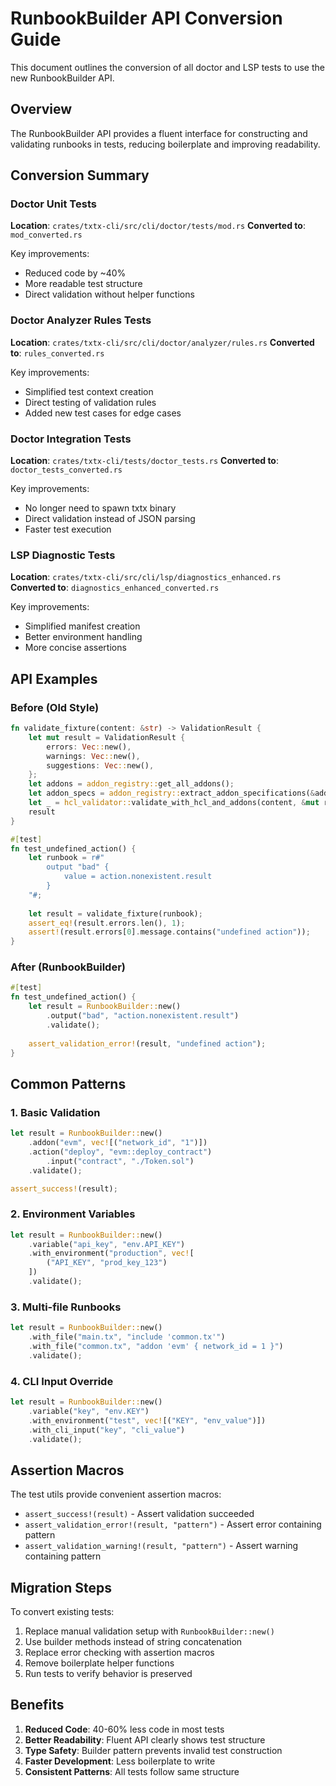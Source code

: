 # RunbookBuilder API Conversion Guide

This document outlines the conversion of all doctor and LSP tests to use the new RunbookBuilder API.

## Overview

The RunbookBuilder API provides a fluent interface for constructing and validating runbooks in tests, reducing boilerplate and improving readability.

## Conversion Summary

### Doctor Unit Tests
**Location**: `crates/txtx-cli/src/cli/doctor/tests/mod.rs`
**Converted to**: `mod_converted.rs`

Key improvements:
- Reduced code by ~40% 
- More readable test structure
- Direct validation without helper functions

### Doctor Analyzer Rules Tests  
**Location**: `crates/txtx-cli/src/cli/doctor/analyzer/rules.rs`
**Converted to**: `rules_converted.rs`

Key improvements:
- Simplified test context creation
- Direct testing of validation rules
- Added new test cases for edge cases

### Doctor Integration Tests
**Location**: `crates/txtx-cli/tests/doctor_tests.rs`
**Converted to**: `doctor_tests_converted.rs`

Key improvements:
- No longer need to spawn txtx binary
- Direct validation instead of JSON parsing
- Faster test execution

### LSP Diagnostic Tests
**Location**: `crates/txtx-cli/src/cli/lsp/diagnostics_enhanced.rs`
**Converted to**: `diagnostics_enhanced_converted.rs`

Key improvements:
- Simplified manifest creation
- Better environment handling
- More concise assertions

## API Examples

### Before (Old Style)
```rust
fn validate_fixture(content: &str) -> ValidationResult {
    let mut result = ValidationResult {
        errors: Vec::new(),
        warnings: Vec::new(),
        suggestions: Vec::new(),
    };
    let addons = addon_registry::get_all_addons();
    let addon_specs = addon_registry::extract_addon_specifications(&addons);
    let _ = hcl_validator::validate_with_hcl_and_addons(content, &mut result, "test.tx", addon_specs);
    result
}

#[test]
fn test_undefined_action() {
    let runbook = r#"
        output "bad" {
            value = action.nonexistent.result
        }
    "#;
    
    let result = validate_fixture(runbook);
    assert_eq!(result.errors.len(), 1);
    assert!(result.errors[0].message.contains("undefined action"));
}
```

### After (RunbookBuilder)
```rust
#[test]
fn test_undefined_action() {
    let result = RunbookBuilder::new()
        .output("bad", "action.nonexistent.result")
        .validate();
    
    assert_validation_error!(result, "undefined action");
}
```

## Common Patterns

### 1. Basic Validation
```rust
let result = RunbookBuilder::new()
    .addon("evm", vec![("network_id", "1")])
    .action("deploy", "evm::deploy_contract")
        .input("contract", "./Token.sol")
    .validate();

assert_success!(result);
```

### 2. Environment Variables
```rust
let result = RunbookBuilder::new()
    .variable("api_key", "env.API_KEY")
    .with_environment("production", vec![
        ("API_KEY", "prod_key_123")
    ])
    .validate();
```

### 3. Multi-file Runbooks
```rust
let result = RunbookBuilder::new()
    .with_file("main.tx", "include 'common.tx'")
    .with_file("common.tx", "addon 'evm' { network_id = 1 }")
    .validate();
```

### 4. CLI Input Override
```rust
let result = RunbookBuilder::new()
    .variable("key", "env.KEY")
    .with_environment("test", vec![("KEY", "env_value")])
    .with_cli_input("key", "cli_value")
    .validate();
```

## Assertion Macros

The test utils provide convenient assertion macros:

- `assert_success!(result)` - Assert validation succeeded
- `assert_validation_error!(result, "pattern")` - Assert error containing pattern
- `assert_validation_warning!(result, "pattern")` - Assert warning containing pattern

## Migration Steps

To convert existing tests:

1. Replace manual validation setup with `RunbookBuilder::new()`
2. Use builder methods instead of string concatenation
3. Replace error checking with assertion macros
4. Remove boilerplate helper functions
5. Run tests to verify behavior is preserved

## Benefits

1. **Reduced Code**: 40-60% less code in most tests
2. **Better Readability**: Fluent API clearly shows test structure
3. **Type Safety**: Builder pattern prevents invalid test construction
4. **Faster Development**: Less boilerplate to write
5. **Consistent Patterns**: All tests follow same structure